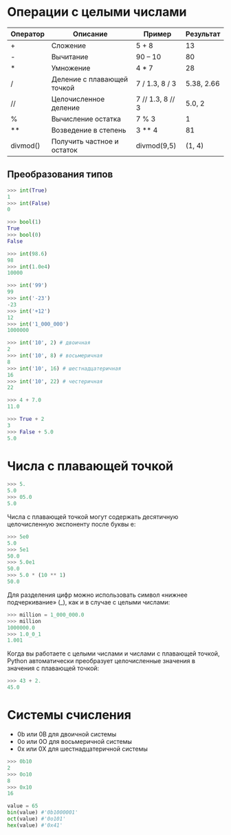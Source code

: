 # Операции с целыми числами
Оператор |  Описание | Пример | Результат
------------ | ------------  | ------------ | ------------
\+ | Сложение  | 5 + 8 | 13
\- | Вычитание  | 90 – 10 | 80
\* | Умножение  | 4 \* 7 | 28
\/ | Деление с плавающей точкой  | 7 / 1.3, 8 / 3 | 5.38, 2.66
\/\/ | Целочисленное деление  | 7 // 1.3, 8 // 3 | 5.0, 2
\% | Вычисление остатка  | 7 % 3 | 1
\*\* | Возведение в степень  | 3 \*\* 4 | 81
divmod() | Получить частное и остаток  | divmod(9,5) | (1, 4)
## Преобразования типов
```python
>>> int(True) 
1 
>>> int(False)
0

>>> bool(1) 
True 
>>> bool(0) 
False

>>> int(98.6) 
98 
>>> int(1.0e4) 
10000

>>> int('99') 
99 
>>> int('-23') 
-23 
>>> int('+12')
12 
>>> int('1_000_000') 
1000000

>>> int('10', 2) # двоичная 
2 
>>> int('10', 8) # восьмеричная 
8 
>>> int('10', 16) # шестнадцатеричная 
16 
>>> int('10', 22) # честеричная 
22

>>> 4 + 7.0 
11.0

>>> True + 2 
3 
>>> False + 5.0 
5.0
```
# Числа с плавающей точкой
```python
>>> 5.
5.0
>>> 05.0
5.0
```
Числа с плавающей точкой могут содержать десятичную целочисленную экспоненту после буквы e:
```python
>>> 5e0 
5.0 
>>> 5e1 
50.0 
>>> 5.0e1 
50.0 
>>> 5.0 * (10 ** 1) 
50.0
```
Для разделения цифр можно использовать символ «нижнее подчеркивание» (\_), как и в случае с целыми числами:
```python
>>> million = 1_000_000.0 
>>> million 
1000000.0 
>>> 1.0_0_1 
1.001
```
Когда вы работаете с целыми числами и числами с плавающей точкой, Python автоматически преобразует целочисленные значения в значения с плавающей точкой:
```python
>>> 43 + 2.
45.0
```
# Системы счисления
- 0b или 0B для двоичной системы
- 0o или 0O для восьмеричной системы
- 0x или 0X для шестнадцатеричной системы
```python
>>> 0b10 
2
>>> 0o10 
8
>>> 0x10
16

value = 65  
bin(value) #'0b1000001' 
oct(value) #'0o101' 
hex(value) #'0x41'
```